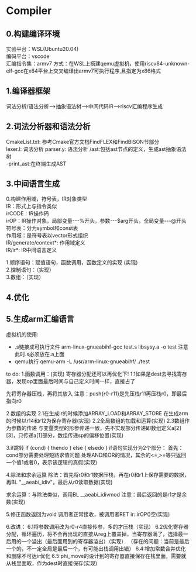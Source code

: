 # Compiler
## 0.构建编译环境
实验平台：WSL(Ubuntu20.04)  
编码平台：vscode  
汇编指令集：armv7
方式：在WSL上搭建qemu虚拟机，使用riscv64-unknown-elf-gcc在x64平台上交叉编译出armv7可执行程序,且指定为x86格式
## 1.编译器框架
词法分析/语法分析-->抽象语法树-->中间代码IR-->riscv汇编程序生成
## 2.词法分析器和语法分析
CmakeList.txt:  参考Cmake官方文档FindFLEX和FindBISON节部分  
lexer.l: 词法分析
parser.y: 语法分析
/ast:包括ast节点的定义，生成ast抽象语法树   
-print_ast:在终端生成AST
## 3.中间语言生成
0.构建作用域，符号表，IR对象类型  
IR：形式上与指令类似  
irCODE：IR操作码  
irOP：IR操作对象，局部变量---%开头，参数---$arg开头，全局变量---@开头  
符号表：分为symbol和const表  
作用域：是符号表以vector形式组织  
IR/generate/context*: 作用域定义  
IR/ir*: IR中间语言定义  

1.顺序语句：赋值语句，函数调用，函数定义的实现  (实现)   
2.控制语句：（实现）  
3.数组：（实现）
## 4.优化
## 5.生成arm汇编语言


虚拟机的使用:
+ .s链接成可执行文件
arm-linux-gnueabihf-gcc test.s libsysy.a -o test
注意此时.s必须放在.a上面
+ qemu执行
qemu-arm -L /usr/arm-linux-gnueabihf/ ./test


to do:
1.函数调用：(实现)
寄存器分配还可以再优化下!
1.1如果是dest去寻找寄存器，发现op里面最后时间与自己定义时间一样，直接占了

先将寄存器压栈，再将其放入
注意：push{r0-r11}是先压栈r11再压栈r0，即最后指向r0

2.数组的实现
2.1在生成ir的时候添加ARRAY_LOAD和ARRAY_STORE
在生成arm的时候以r14和r12为保存寄存器(实现)
2.2全局数组的加载和运算(实现)
2.3数组作为参数的传递
与变量类型的形参传递一致，先不实现部分传递即数组定义a[2][3]，只传递a[1]部分，数组传递sp的偏移位置(实现)


3.if跳转
if (cond) {
    thendo 
}
else {
    elsedo
}
if语句实现分为2个部分：
首先：cond部分需要处理短路求值问题
处理AND和OR的情况，其余的<=,>=等只返回一个值1或者0，表示该逻辑的真假(实现)

4.除法和求余运算
除法：首先将r0和r1数据压栈，再在r0和r1上保存需要的数据，再BL "__aeabi_idiv"，最后从r0读取数据(实现)

求余运算：与除法类似，调用BL __aeabi_idivmod
注意：最后返回的是r1才是余数(实现)

5.修正函数返回为void
调用者正常接收，被调用者RET ir::irOP()空(实现)

6.改进：
6.1将参数调用改为r0-r4直接传参，多的才压栈（实现）
6.2优化寄存器分配，循环遍历，将不会再出现的直接从reg上覆盖掉，当寄存器满了，选择最一后用的一个溢出（最后面用到的寄存器溢出）（实现）
（存在的问题：当前是最后一个的，不一定全局是最后一个，有可能出栈调用出错）
6.4:增加常数合并优化和删除不可达ir优化
6.5:phi_move的设计到的寄存器直接保存在栈里面，需要就从栈里面取，作为dest时直接保存(实现)